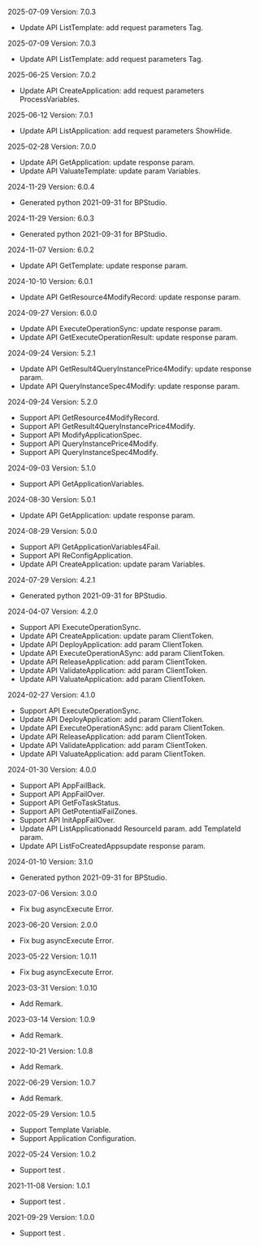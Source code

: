2025-07-09 Version: 7.0.3
- Update API ListTemplate: add request parameters Tag.


2025-07-09 Version: 7.0.3
- Update API ListTemplate: add request parameters Tag.


2025-06-25 Version: 7.0.2
- Update API CreateApplication: add request parameters ProcessVariables.


2025-06-12 Version: 7.0.1
- Update API ListApplication: add request parameters ShowHide.


2025-02-28 Version: 7.0.0
- Update API GetApplication: update response param.
- Update API ValuateTemplate: update param Variables.


2024-11-29 Version: 6.0.4
- Generated python 2021-09-31 for BPStudio.

2024-11-29 Version: 6.0.3
- Generated python 2021-09-31 for BPStudio.

2024-11-07 Version: 6.0.2
- Update API GetTemplate: update response param.


2024-10-10 Version: 6.0.1
- Update API GetResource4ModifyRecord: update response param.


2024-09-27 Version: 6.0.0
- Update API ExecuteOperationSync: update response param.
- Update API GetExecuteOperationResult: update response param.


2024-09-24 Version: 5.2.1
- Update API GetResult4QueryInstancePrice4Modify: update response param.
- Update API QueryInstanceSpec4Modify: update response param.


2024-09-24 Version: 5.2.0
- Support API GetResource4ModifyRecord.
- Support API GetResult4QueryInstancePrice4Modify.
- Support API ModifyApplicationSpec.
- Support API QueryInstancePrice4Modify.
- Support API QueryInstanceSpec4Modify.


2024-09-03 Version: 5.1.0
- Support API GetApplicationVariables.


2024-08-30 Version: 5.0.1
- Update API GetApplication: update response param.


2024-08-29 Version: 5.0.0
- Support API GetApplicationVariables4Fail.
- Support API ReConfigApplication.
- Update API CreateApplication: update param Variables.


2024-07-29 Version: 4.2.1
- Generated python 2021-09-31 for BPStudio.

2024-04-07 Version: 4.2.0
- Support API ExecuteOperationSync.
- Update API CreateApplication: update param ClientToken.
- Update API DeployApplication: add param ClientToken.
- Update API ExecuteOperationASync: add param ClientToken.
- Update API ReleaseApplication: add param ClientToken.
- Update API ValidateApplication: add param ClientToken.
- Update API ValuateApplication: add param ClientToken.


2024-02-27 Version: 4.1.0
- Support API ExecuteOperationSync.
- Update API DeployApplication: add param ClientToken.
- Update API ExecuteOperationASync: add param ClientToken.
- Update API ReleaseApplication: add param ClientToken.
- Update API ValidateApplication: add param ClientToken.
- Update API ValuateApplication: add param ClientToken.


2024-01-30 Version: 4.0.0
- Support API AppFailBack.
- Support API AppFailOver.
- Support API GetFoTaskStatus.
- Support API GetPotentialFailZones.
- Support API InitAppFailOver.
- Update API ListApplicationadd ResourceId param.
add TemplateId param.
- Update API ListFoCreatedAppsupdate response param.


2024-01-10 Version: 3.1.0
- Generated python 2021-09-31 for BPStudio.

2023-07-06 Version: 3.0.0
- Fix bug asyncExecute Error.

2023-06-20 Version: 2.0.0
- Fix bug asyncExecute Error.

2023-05-22 Version: 1.0.11
- Fix bug asyncExecute Error.

2023-03-31 Version: 1.0.10
- Add Remark.

2023-03-14 Version: 1.0.9
- Add Remark.

2022-10-21 Version: 1.0.8
- Add Remark.

2022-06-29 Version: 1.0.7
- Add Remark.

2022-05-29 Version: 1.0.5
- Support Template Variable.
- Support Application Configuration.

2022-05-24 Version: 1.0.2
- Support test .

2021-11-08 Version: 1.0.1
- Support test .

2021-09-29 Version: 1.0.0
- Support test .

